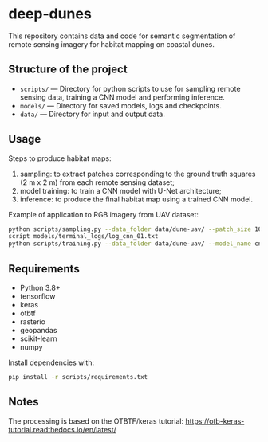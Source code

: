 # deep-dunes

This repository contains data and code for semantic segmentation of remote sensing imagery for habitat mapping on coastal dunes.

## Structure of the project

- `scripts/` — Directory for python scripts to use for sampling remote sensing data, training a CNN model and performing inference.
- `models/` — Directory for saved models, logs and checkpoints.
- `data/` — Directory for input and output data.

## Usage
Steps to produce habitat maps:
1) sampling: to extract patches corresponding to the ground truth squares (2 m x 2 m) from each remote sensing dataset;
2) model training: to train a CNN model with U-Net architecture;
3) inference: to produce the final habitat map using a trained CNN model.

Example of application to RGB imagery from UAV dataset:
```bash
python scripts/sampling.py --data_folder data/dune-uav/ --patch_size 100 --epsg_code 32632
script models/terminal_logs/log_cnn_01.txt
python scripts/training.py --data_folder data/dune-uav/ --model_name cnn-01 --img_type rgb --class_nb 4 --epochs 50
```

## Requirements
- Python 3.8+
- tensorflow
- keras
- otbtf
- rasterio
- geopandas
- scikit-learn
- numpy

Install dependencies with:
```bash
pip install -r scripts/requirements.txt
```

## Notes
The processing is based on the OTBTF/keras tutorial: https://otb-keras-tutorial.readthedocs.io/en/latest/ 
